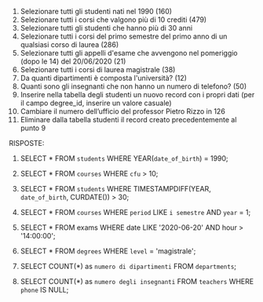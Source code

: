 1. Selezionare tutti gli studenti nati nel 1990 (160)
2. Selezionare tutti i corsi che valgono più di 10 crediti (479)
3. Selezionare tutti gli studenti che hanno più di 30 anni
4. Selezionare tutti i corsi del primo semestre del primo anno di un qualsiasi corso di
   laurea (286)
5. Selezionare tutti gli appelli d'esame che avvengono nel pomeriggio (dopo le 14) del
   20/06/2020 (21)
6. Selezionare tutti i corsi di laurea magistrale (38)
7. Da quanti dipartimenti è composta l'università? (12)
8. Quanti sono gli insegnanti che non hanno un numero di telefono? (50)
9. Inserire nella tabella degli studenti un nuovo record con i propri dati (per il campo
   degree_id, inserire un valore casuale)
10. Cambiare il numero dell’ufficio del professor Pietro Rizzo in 126
11. Eliminare dalla tabella studenti il record creato precedentemente al punto 9

RISPOSTE:

1. SELECT \* FROM `students` WHERE YEAR(`date_of_birth`) = 1990;

2. SELECT \* FROM `courses` WHERE `cfu` > 10;

3. SELECT \* FROM `students` WHERE TIMESTAMPDIFF(YEAR, `date_of_birth`, CURDATE()) > 30;

4. SELECT \* FROM `courses` WHERE `period` LIKE `i semestre` AND `year` = 1;

5. SELECT \* FROM exams WHERE date LIKE '2020-06-20' AND hour > '14:00:00';

6. SELECT \* FROM `degrees` WHERE `level` = 'magistrale';

7. SELECT COUNT(\*) as `numero di dipartimenti` FROM `departments`;

8. SELECT COUNT(\*) as `numero degli insegnanti` FROM `teachers` WHERE `phone` IS NULL;
